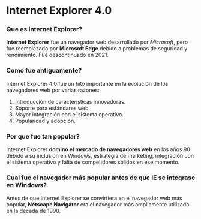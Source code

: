 # Internet Explorer 4.0

### Que es Internet Explorer?

**Internet Explorer** fue un navegador web desarrollado por _Microsoft_, pero fue reemplazado por **Microsoft Edge** debido a problemas de seguridad y rendimiento. Fue descontinuado en 2021.

### Como fue antiguamente?

Internet Explorer 4.0 fue un hito importante en la evolución de los navegadores web por varias razones:

1. Introducción de características innovadoras.
2. Soporte para estándares web.
3. Mayor integración con el sistema operativo.
4. Popularidad y adopción.

### Por que fue tan popular?

Internet Explorer **dominó el mercado de navegadores web** en los años 90 debido a su inclusión en Windows, estrategia de marketing, integración con el sistema operativo y falta de competidores sólidos en ese momento.

### Cual fue el navegador más popular antes de que IE se integrase en Windows?

Antes de que Internet Explorer se convirtiera en el navegador web más popular, **Netscape Navigator** era el navegador más ampliamente utilizado en la década de 1990.

